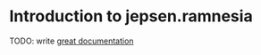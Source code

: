 # Introduction to jepsen.ramnesia

TODO: write [great documentation](http://jacobian.org/writing/what-to-write/)
